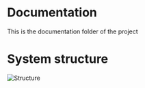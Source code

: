 # Documentation
This is the documentation folder of the project

# System structure
![Structure](/system_map.png)
